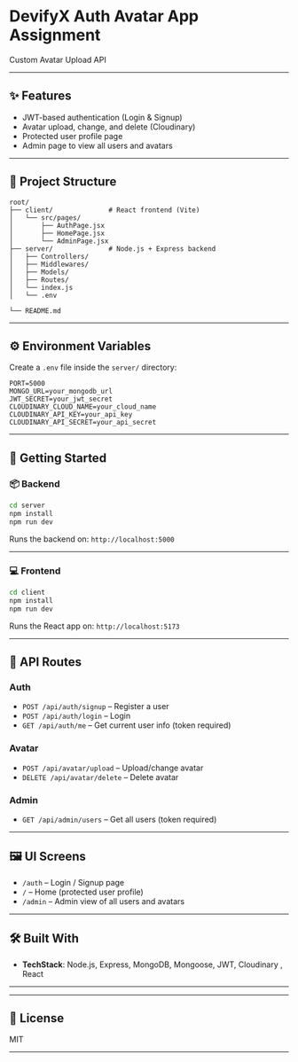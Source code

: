 # DevifyX Auth Avatar App Assignment

Custom Avatar Upload API

---

## ✨ Features

-  JWT-based authentication (Login & Signup)
-  Avatar upload, change, and delete (Cloudinary)
-  Protected user profile page
-  Admin page to view all users and avatars

---

## 📁 Project Structure

```
root/
├── client/              # React frontend (Vite)
│   └── src/pages/
│       ├── AuthPage.jsx
│       ├── HomePage.jsx
│       └── AdminPage.jsx
├── server/              # Node.js + Express backend
│   ├── Controllers/
│   ├── Middlewares/
│   ├── Models/
│   ├── Routes/
│   └── index.js
│   └── .env

└── README.md
```

---

## ⚙️ Environment Variables

Create a `.env` file inside the `server/` directory:

```env
PORT=5000
MONGO_URL=your_mongodb_url
JWT_SECRET=your_jwt_secret
CLOUDINARY_CLOUD_NAME=your_cloud_name
CLOUDINARY_API_KEY=your_api_key
CLOUDINARY_API_SECRET=your_api_secret
```

---

## 🚀 Getting Started

### 📦 Backend

```bash
cd server
npm install
npm run dev
```

Runs the backend on: `http://localhost:5000`

---

### 💻 Frontend

```bash
cd client
npm install
npm run dev
```

Runs the React app on: `http://localhost:5173`

---

## 🔑 API Routes

### Auth

- `POST /api/auth/signup` – Register a user
- `POST /api/auth/login` – Login
- `GET /api/auth/me` – Get current user info (token required)

### Avatar

- `POST /api/avatar/upload` – Upload/change avatar
- `DELETE /api/avatar/delete` – Delete avatar

### Admin

- `GET /api/admin/users` – Get all users (token required)

---

## 🖼️ UI Screens

- `/auth` – Login / Signup page
- `/` – Home (protected user profile)
- `/admin` – Admin view of all users and avatars

---

## 🛠️ Built With

- **TechStack**: Node.js, Express, MongoDB, Mongoose, JWT, Cloudinary , React


---

---

## 📄 License

MIT

---


